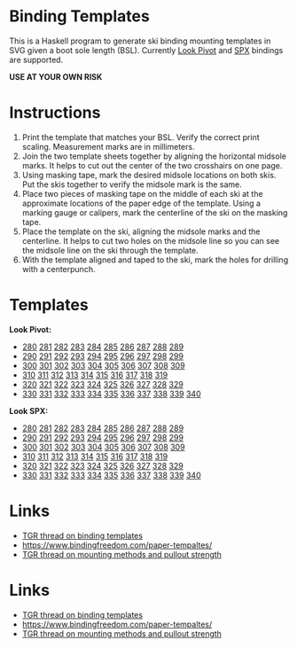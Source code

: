 # Binding Templates

This is a Haskell program to generate ski binding
mounting templates in SVG given a boot sole length (BSL).
Currently [Look Pivot](http://www.look-bindings.com/en-ca/products/bindings/open/allmountain-free-expert)
and [SPX](http://www.look-bindings.com/en-ca/products/bindings/open/allmountain-free-expert)
bindings are supported.

**USE AT YOUR OWN RISK**


# Instructions

1. Print the template that matches your BSL.
   Verify the correct print scaling.
   Measurement marks are in millimeters.
2. Join the two template sheets together by aligning the
   horizontal midsole marks.  It helps to cut out the center of
   the two crosshairs on one page.
3. Using masking tape, mark the desired midsole locations
   on both skis.  Put the skis together to verify 
   the midsole mark is the same.
4. Place two pieces of masking tape on the middle of each ski
   at the approximate locations of the paper edge of the template.
   Using a marking gauge or calipers, mark the centerline
   of the ski on the masking tape.
5. Place the template on the ski, aligning the midsole marks
   and the centerline.
   It helps to cut two holes on the midsole line so you can 
   see the midsole line on the ski through the template.
6. With the template aligned and taped to the ski, mark the
   holes for drilling with a centerpunch.


# Templates

**Look Pivot:**

- [280](https://github.com/tomahawkins/binding-templates/blob/master/pivot/pivot_bsl_280.svg)
  [281](https://github.com/tomahawkins/binding-templates/blob/master/pivot/pivot_bsl_281.svg)
  [282](https://github.com/tomahawkins/binding-templates/blob/master/pivot/pivot_bsl_282.svg)
  [283](https://github.com/tomahawkins/binding-templates/blob/master/pivot/pivot_bsl_283.svg)
  [284](https://github.com/tomahawkins/binding-templates/blob/master/pivot/pivot_bsl_284.svg)
  [285](https://github.com/tomahawkins/binding-templates/blob/master/pivot/pivot_bsl_285.svg)
  [286](https://github.com/tomahawkins/binding-templates/blob/master/pivot/pivot_bsl_286.svg)
  [287](https://github.com/tomahawkins/binding-templates/blob/master/pivot/pivot_bsl_287.svg)
  [288](https://github.com/tomahawkins/binding-templates/blob/master/pivot/pivot_bsl_288.svg)
  [289](https://github.com/tomahawkins/binding-templates/blob/master/pivot/pivot_bsl_289.svg)
- [290](https://github.com/tomahawkins/binding-templates/blob/master/pivot/pivot_bsl_290.svg)
  [291](https://github.com/tomahawkins/binding-templates/blob/master/pivot/pivot_bsl_291.svg)
  [292](https://github.com/tomahawkins/binding-templates/blob/master/pivot/pivot_bsl_292.svg)
  [293](https://github.com/tomahawkins/binding-templates/blob/master/pivot/pivot_bsl_293.svg)
  [294](https://github.com/tomahawkins/binding-templates/blob/master/pivot/pivot_bsl_294.svg)
  [295](https://github.com/tomahawkins/binding-templates/blob/master/pivot/pivot_bsl_295.svg)
  [296](https://github.com/tomahawkins/binding-templates/blob/master/pivot/pivot_bsl_296.svg)
  [297](https://github.com/tomahawkins/binding-templates/blob/master/pivot/pivot_bsl_297.svg)
  [298](https://github.com/tomahawkins/binding-templates/blob/master/pivot/pivot_bsl_298.svg)
  [299](https://github.com/tomahawkins/binding-templates/blob/master/pivot/pivot_bsl_299.svg)
- [300](https://github.com/tomahawkins/binding-templates/blob/master/pivot/pivot_bsl_300.svg)
  [301](https://github.com/tomahawkins/binding-templates/blob/master/pivot/pivot_bsl_301.svg)
  [302](https://github.com/tomahawkins/binding-templates/blob/master/pivot/pivot_bsl_302.svg)
  [303](https://github.com/tomahawkins/binding-templates/blob/master/pivot/pivot_bsl_303.svg)
  [304](https://github.com/tomahawkins/binding-templates/blob/master/pivot/pivot_bsl_304.svg)
  [305](https://github.com/tomahawkins/binding-templates/blob/master/pivot/pivot_bsl_305.svg)
  [306](https://github.com/tomahawkins/binding-templates/blob/master/pivot/pivot_bsl_306.svg)
  [307](https://github.com/tomahawkins/binding-templates/blob/master/pivot/pivot_bsl_307.svg)
  [308](https://github.com/tomahawkins/binding-templates/blob/master/pivot/pivot_bsl_308.svg)
  [309](https://github.com/tomahawkins/binding-templates/blob/master/pivot/pivot_bsl_309.svg)
- [310](https://github.com/tomahawkins/binding-templates/blob/master/pivot/pivot_bsl_310.svg)
  [311](https://github.com/tomahawkins/binding-templates/blob/master/pivot/pivot_bsl_311.svg)
  [312](https://github.com/tomahawkins/binding-templates/blob/master/pivot/pivot_bsl_312.svg)
  [313](https://github.com/tomahawkins/binding-templates/blob/master/pivot/pivot_bsl_313.svg)
  [314](https://github.com/tomahawkins/binding-templates/blob/master/pivot/pivot_bsl_314.svg)
  [315](https://github.com/tomahawkins/binding-templates/blob/master/pivot/pivot_bsl_315.svg)
  [316](https://github.com/tomahawkins/binding-templates/blob/master/pivot/pivot_bsl_316.svg)
  [317](https://github.com/tomahawkins/binding-templates/blob/master/pivot/pivot_bsl_317.svg)
  [318](https://github.com/tomahawkins/binding-templates/blob/master/pivot/pivot_bsl_318.svg)
  [319](https://github.com/tomahawkins/binding-templates/blob/master/pivot/pivot_bsl_319.svg)
- [320](https://github.com/tomahawkins/binding-templates/blob/master/pivot/pivot_bsl_320.svg)
  [321](https://github.com/tomahawkins/binding-templates/blob/master/pivot/pivot_bsl_321.svg)
  [322](https://github.com/tomahawkins/binding-templates/blob/master/pivot/pivot_bsl_322.svg)
  [323](https://github.com/tomahawkins/binding-templates/blob/master/pivot/pivot_bsl_323.svg)
  [324](https://github.com/tomahawkins/binding-templates/blob/master/pivot/pivot_bsl_324.svg)
  [325](https://github.com/tomahawkins/binding-templates/blob/master/pivot/pivot_bsl_325.svg)
  [326](https://github.com/tomahawkins/binding-templates/blob/master/pivot/pivot_bsl_326.svg)
  [327](https://github.com/tomahawkins/binding-templates/blob/master/pivot/pivot_bsl_327.svg)
  [328](https://github.com/tomahawkins/binding-templates/blob/master/pivot/pivot_bsl_328.svg)
  [329](https://github.com/tomahawkins/binding-templates/blob/master/pivot/pivot_bsl_329.svg)
- [330](https://github.com/tomahawkins/binding-templates/blob/master/pivot/pivot_bsl_330.svg)
  [331](https://github.com/tomahawkins/binding-templates/blob/master/pivot/pivot_bsl_331.svg)
  [332](https://github.com/tomahawkins/binding-templates/blob/master/pivot/pivot_bsl_332.svg)
  [333](https://github.com/tomahawkins/binding-templates/blob/master/pivot/pivot_bsl_333.svg)
  [334](https://github.com/tomahawkins/binding-templates/blob/master/pivot/pivot_bsl_334.svg)
  [335](https://github.com/tomahawkins/binding-templates/blob/master/pivot/pivot_bsl_335.svg)
  [336](https://github.com/tomahawkins/binding-templates/blob/master/pivot/pivot_bsl_336.svg)
  [337](https://github.com/tomahawkins/binding-templates/blob/master/pivot/pivot_bsl_337.svg)
  [338](https://github.com/tomahawkins/binding-templates/blob/master/pivot/pivot_bsl_338.svg)
  [339](https://github.com/tomahawkins/binding-templates/blob/master/pivot/pivot_bsl_339.svg)
  [340](https://github.com/tomahawkins/binding-templates/blob/master/pivot/pivot_bsl_340.svg)


**Look SPX:**

- [280](https://github.com/tomahawkins/binding-templates/blob/master/spx/spx_bsl_280.svg)
  [281](https://github.com/tomahawkins/binding-templates/blob/master/spx/spx_bsl_281.svg)
  [282](https://github.com/tomahawkins/binding-templates/blob/master/spx/spx_bsl_282.svg)
  [283](https://github.com/tomahawkins/binding-templates/blob/master/spx/spx_bsl_283.svg)
  [284](https://github.com/tomahawkins/binding-templates/blob/master/spx/spx_bsl_284.svg)
  [285](https://github.com/tomahawkins/binding-templates/blob/master/spx/spx_bsl_285.svg)
  [286](https://github.com/tomahawkins/binding-templates/blob/master/spx/spx_bsl_286.svg)
  [287](https://github.com/tomahawkins/binding-templates/blob/master/spx/spx_bsl_287.svg)
  [288](https://github.com/tomahawkins/binding-templates/blob/master/spx/spx_bsl_288.svg)
  [289](https://github.com/tomahawkins/binding-templates/blob/master/spx/spx_bsl_289.svg)
- [290](https://github.com/tomahawkins/binding-templates/blob/master/spx/spx_bsl_290.svg)
  [291](https://github.com/tomahawkins/binding-templates/blob/master/spx/spx_bsl_291.svg)
  [292](https://github.com/tomahawkins/binding-templates/blob/master/spx/spx_bsl_292.svg)
  [293](https://github.com/tomahawkins/binding-templates/blob/master/spx/spx_bsl_293.svg)
  [294](https://github.com/tomahawkins/binding-templates/blob/master/spx/spx_bsl_294.svg)
  [295](https://github.com/tomahawkins/binding-templates/blob/master/spx/spx_bsl_295.svg)
  [296](https://github.com/tomahawkins/binding-templates/blob/master/spx/spx_bsl_296.svg)
  [297](https://github.com/tomahawkins/binding-templates/blob/master/spx/spx_bsl_297.svg)
  [298](https://github.com/tomahawkins/binding-templates/blob/master/spx/spx_bsl_298.svg)
  [299](https://github.com/tomahawkins/binding-templates/blob/master/spx/spx_bsl_299.svg)
- [300](https://github.com/tomahawkins/binding-templates/blob/master/spx/spx_bsl_300.svg)
  [301](https://github.com/tomahawkins/binding-templates/blob/master/spx/spx_bsl_301.svg)
  [302](https://github.com/tomahawkins/binding-templates/blob/master/spx/spx_bsl_302.svg)
  [303](https://github.com/tomahawkins/binding-templates/blob/master/spx/spx_bsl_303.svg)
  [304](https://github.com/tomahawkins/binding-templates/blob/master/spx/spx_bsl_304.svg)
  [305](https://github.com/tomahawkins/binding-templates/blob/master/spx/spx_bsl_305.svg)
  [306](https://github.com/tomahawkins/binding-templates/blob/master/spx/spx_bsl_306.svg)
  [307](https://github.com/tomahawkins/binding-templates/blob/master/spx/spx_bsl_307.svg)
  [308](https://github.com/tomahawkins/binding-templates/blob/master/spx/spx_bsl_308.svg)
  [309](https://github.com/tomahawkins/binding-templates/blob/master/spx/spx_bsl_309.svg)
- [310](https://github.com/tomahawkins/binding-templates/blob/master/spx/spx_bsl_310.svg)
  [311](https://github.com/tomahawkins/binding-templates/blob/master/spx/spx_bsl_311.svg)
  [312](https://github.com/tomahawkins/binding-templates/blob/master/spx/spx_bsl_312.svg)
  [313](https://github.com/tomahawkins/binding-templates/blob/master/spx/spx_bsl_313.svg)
  [314](https://github.com/tomahawkins/binding-templates/blob/master/spx/spx_bsl_314.svg)
  [315](https://github.com/tomahawkins/binding-templates/blob/master/spx/spx_bsl_315.svg)
  [316](https://github.com/tomahawkins/binding-templates/blob/master/spx/spx_bsl_316.svg)
  [317](https://github.com/tomahawkins/binding-templates/blob/master/spx/spx_bsl_317.svg)
  [318](https://github.com/tomahawkins/binding-templates/blob/master/spx/spx_bsl_318.svg)
  [319](https://github.com/tomahawkins/binding-templates/blob/master/spx/spx_bsl_319.svg)
- [320](https://github.com/tomahawkins/binding-templates/blob/master/spx/spx_bsl_320.svg)
  [321](https://github.com/tomahawkins/binding-templates/blob/master/spx/spx_bsl_321.svg)
  [322](https://github.com/tomahawkins/binding-templates/blob/master/spx/spx_bsl_322.svg)
  [323](https://github.com/tomahawkins/binding-templates/blob/master/spx/spx_bsl_323.svg)
  [324](https://github.com/tomahawkins/binding-templates/blob/master/spx/spx_bsl_324.svg)
  [325](https://github.com/tomahawkins/binding-templates/blob/master/spx/spx_bsl_325.svg)
  [326](https://github.com/tomahawkins/binding-templates/blob/master/spx/spx_bsl_326.svg)
  [327](https://github.com/tomahawkins/binding-templates/blob/master/spx/spx_bsl_327.svg)
  [328](https://github.com/tomahawkins/binding-templates/blob/master/spx/spx_bsl_328.svg)
  [329](https://github.com/tomahawkins/binding-templates/blob/master/spx/spx_bsl_329.svg)
- [330](https://github.com/tomahawkins/binding-templates/blob/master/spx/spx_bsl_330.svg)
  [331](https://github.com/tomahawkins/binding-templates/blob/master/spx/spx_bsl_331.svg)
  [332](https://github.com/tomahawkins/binding-templates/blob/master/spx/spx_bsl_332.svg)
  [333](https://github.com/tomahawkins/binding-templates/blob/master/spx/spx_bsl_333.svg)
  [334](https://github.com/tomahawkins/binding-templates/blob/master/spx/spx_bsl_334.svg)
  [335](https://github.com/tomahawkins/binding-templates/blob/master/spx/spx_bsl_335.svg)
  [336](https://github.com/tomahawkins/binding-templates/blob/master/spx/spx_bsl_336.svg)
  [337](https://github.com/tomahawkins/binding-templates/blob/master/spx/spx_bsl_337.svg)
  [338](https://github.com/tomahawkins/binding-templates/blob/master/spx/spx_bsl_338.svg)
  [339](https://github.com/tomahawkins/binding-templates/blob/master/spx/spx_bsl_339.svg)
  [340](https://github.com/tomahawkins/binding-templates/blob/master/spx/spx_bsl_340.svg)

# Links

- [TGR thread on binding templates](https://www.tetongravity.com/forums/showthread.php/153971-Binding-Mount-Paper-Templates)
- https://www.bindingfreedom.com/paper-tempaltes/
- [TGR thread on mounting methods and pullout strength](https://www.tetongravity.com/forums/archive/index.php/t-216051.html)

# Links

- [TGR thread on binding templates](https://www.tetongravity.com/forums/showthread.php/153971-Binding-Mount-Paper-Templates)
- https://www.bindingfreedom.com/paper-tempaltes/
- [TGR thread on mounting methods and pullout strength](https://www.tetongravity.com/forums/archive/index.php/t-216051.html)

